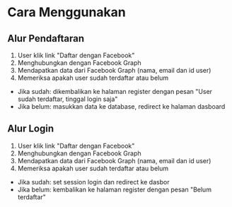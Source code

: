 # Cara Menggunakan


## Alur Pendaftaran
1. User klik link "Daftar dengan Facebook"
2. Menghubungkan dengan Facebook Graph
3. Mendapatkan data dari Facebook Graph (nama, email dan id user)
4. Memeriksa apakah user sudah terdaftar atau belum
- Jika sudah: dikembalikan ke halaman register dengan pesan "User sudah terdaftar, tinggal login saja"
- Jika belum: masukkan data ke database, redirect ke halaman dasboard

## Alur Login
1. User klik link "Daftar dengan Facebook"
2. Menghubungkan dengan Facebook Graph
3. Mendapatkan data dari Facebook Graph (nama, email dan id user)
4. Memeriksa apakah user sudah terdaftar atau belum
- Jika sudah: set session login dan redirect ke dasbor
- Jika belum: kembalikan ke halaman register dengan pesan "Belum terdaftar"
